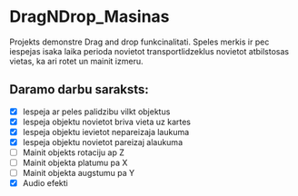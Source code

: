# DragNDrop_Masinas
Projekts demonstre Drag and drop funkcinalitati. Speles merkis ir pec iespejas isaka laika perioda novietot transportlidzeklus novietot atbilstosas vietas, ka ari rotet un mainit izmeru.

## Daramo darbu saraksts:

- [x] Iespeja ar peles palidzibu vilkt objektus 
- [x] Iespeja objektu novietot briva vieta uz kartes
- [x] Iespeja objektu ievietot nepareizaja laukuma
- [x] Iespeja objektu novietot pareizaj alaukuma
- [ ] Mainit objekts rotaciju ap Z
- [ ] Mainit objekta platumu pa X
- [ ] Mainit objekta augstumu pa Y
- [x] Audio efekti
